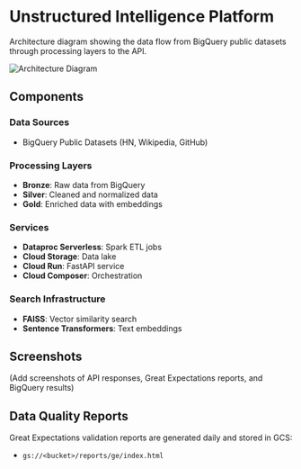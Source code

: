 # Unstructured Intelligence Platform

Architecture diagram showing the data flow from BigQuery public datasets through processing layers to the API.

![Architecture Diagram](architecture_flow.png)

## Components

### Data Sources
- BigQuery Public Datasets (HN, Wikipedia, GitHub)

### Processing Layers
- **Bronze**: Raw data from BigQuery
- **Silver**: Cleaned and normalized data
- **Gold**: Enriched data with embeddings

### Services
- **Dataproc Serverless**: Spark ETL jobs
- **Cloud Storage**: Data lake
- **Cloud Run**: FastAPI service
- **Cloud Composer**: Orchestration

### Search Infrastructure
- **FAISS**: Vector similarity search
- **Sentence Transformers**: Text embeddings

## Screenshots

(Add screenshots of API responses, Great Expectations reports, and BigQuery results)

## Data Quality Reports

Great Expectations validation reports are generated daily and stored in GCS:
- `gs://<bucket>/reports/ge/index.html`
